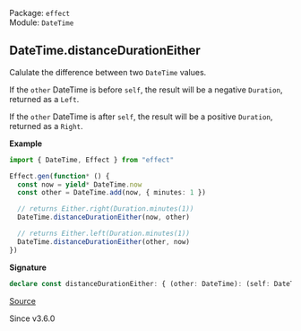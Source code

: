 Package: `effect`<br />
Module: `DateTime`<br />

## DateTime.distanceDurationEither

Calulate the difference between two `DateTime` values.

If the `other` DateTime is before `self`, the result will be a negative
`Duration`, returned as a `Left`.

If the `other` DateTime is after `self`, the result will be a positive
`Duration`, returned as a `Right`.

**Example**

```ts
import { DateTime, Effect } from "effect"

Effect.gen(function* () {
  const now = yield* DateTime.now
  const other = DateTime.add(now, { minutes: 1 })

  // returns Either.right(Duration.minutes(1))
  DateTime.distanceDurationEither(now, other)

  // returns Either.left(Duration.minutes(1))
  DateTime.distanceDurationEither(other, now)
})
```

**Signature**

```ts
declare const distanceDurationEither: { (other: DateTime): (self: DateTime) => Either.Either<Duration.Duration, Duration.Duration>; (self: DateTime, other: DateTime): Either.Either<Duration.Duration, Duration.Duration>; }
```

[Source](https://github.com/Effect-TS/effect/tree/main/packages/effect/src/DateTime.ts#L780)

Since v3.6.0